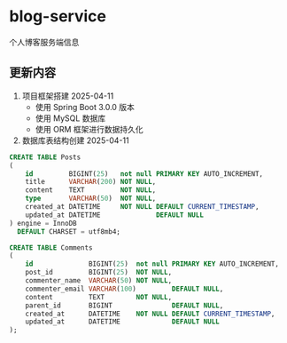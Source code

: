 # blog-service

个人博客服务端信息

## 更新内容

1. 项目框架搭建 2025-04-11
   - 使用 Spring Boot 3.0.0 版本
   - 使用 MySQL 数据库
   - 使用 ORM 框架进行数据持久化
2. 数据库表结构创建 2025-04-11

```sql
CREATE TABLE Posts
(
    id         BIGINT(25)   not null PRIMARY KEY AUTO_INCREMENT,
    title      VARCHAR(200) NOT NULL,
    content    TEXT         NOT NULL,
    type       VARCHAR(50)  NOT NULL,
    created_at DATETIME     NOT NULL DEFAULT CURRENT_TIMESTAMP,
    updated_at DATETIME              DEFAULT NULL
) engine = InnoDB
  DEFAULT CHARSET = utf8mb4;

CREATE TABLE Comments
(
    id              BIGINT(25)  not null PRIMARY KEY AUTO_INCREMENT,
    post_id         BIGINT(25)  NOT NULL,
    commenter_name  VARCHAR(50) NOT NULL,
    commenter_email VARCHAR(100)         DEFAULT NULL,
    content         TEXT        NOT NULL,
    parent_id       BIGINT               DEFAULT NULL,
    created_at      DATETIME    NOT NULL DEFAULT CURRENT_TIMESTAMP,
    updated_at      DATETIME             DEFAULT NULL
);
```
